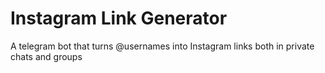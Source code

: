 # Instagram Link Generator 
A telegram bot that turns @usernames into Instagram links both in private chats and groups
